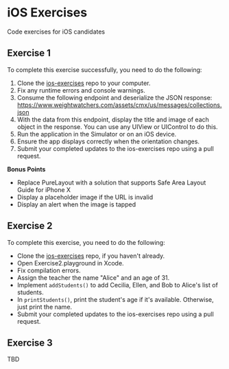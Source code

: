 # iOS Exercises
Code exercises for iOS candidates

## Exercise 1

To complete this exercise successfully, you need to do the following:

1. Clone the [ios-exercises](https://github.com/WW-Digital/ios-exercises) repo to your computer.
1. Fix any runtime errors and console warnings.
1. Consume the following endpoint and deserialize the JSON response: https://www.weightwatchers.com/assets/cmx/us/messages/collections.json
1. With the data from this endpoint, display the title and image of each object in the response. You can use any UIView or UIControl to do this.
1. Run the application in the Simulator or on an iOS device.
1. Ensure the app displays correctly when the orientation changes.
1. Submit your completed updates to the ios-exercises repo using a pull request.

**Bonus Points**

 * Replace PureLayout with a solution that supports Safe Area Layout Guide for iPhone X
 * Display a placeholder image if the URL is invalid
 * Display an alert when the image is tapped

## Exercise 2

To complete this exercise, you need to do the following:

* Clone the [ios-exercises](https://github.com/WW-Digital/ios-exercises) repo, if you haven't already.
* Open Exercise2.playground in Xcode.
* Fix compilation errors.
* Assign the teacher the name "Alice" and an age of 31.
* Implement `addStudents()` to add Cecilia, Ellen, and Bob to Alice's list of students.
* In `printStudents()`, print the student's age if it's available. Otherwise, just print the name.
* Submit your completed updates to the ios-exercises repo using a pull request.

## Exercise 3

TBD
